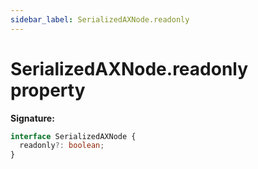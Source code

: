 ```yaml
---
sidebar_label: SerializedAXNode.readonly
---
```


# SerializedAXNode.readonly property

**Signature:**

```typescript
interface SerializedAXNode {
  readonly?: boolean;
}
```
